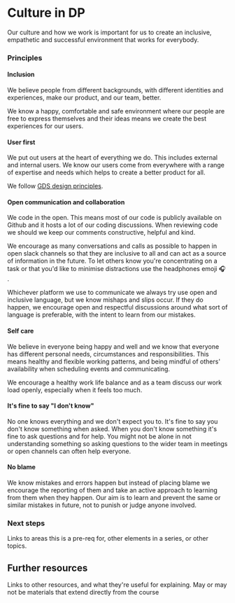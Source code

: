 Culture in DP
===========================
Our culture and how we work is important for us to create an inclusive, empathetic and successful environment that works for everybody. 


### Principles

#### Inclusion
We believe people from different backgrounds, with different identities and experiences, make our product, and our team, better. 

We know a happy, comfortable and safe environment where our people are free to express themselves and their ideas means we create the best experiences for our users. 

#### User first
We put out users at the heart of everything we do. This includes external and internal users. We know our users come from everywhere with a range of expertise and needs which helps to create a better product for all.

We follow [GDS design principles](https://www.gov.uk/guidance/government-design-principles#start-with-user-needs). 

#### Open communication and collaboration
We code in the open. This means most of our code is publicly available on Github and it hosts a lot of our coding discussions. When reviewing code we should we keep our comments constructive, helpful and kind.

We encourage as many conversations and calls as possible to happen in open slack channels so that they are inclusive to all and can act as a source of information in the future. To let others know you're concentrating on a task or that you'd like to minimise distractions use the headphones emoji 🎧 .


Whichever platform we use to communicate we always try use open and inclusive language, but we know mishaps and slips occur. If they do happen, we encourage open and respectful discussions around what sort of language is preferable, with the intent to learn from our mistakes.

#### Self care
We believe in everyone being happy and well and we know that everyone has different personal needs, circumstances and responsibilities. This means healthy and flexible working patterns, and being mindful of others' availability when scheduling events and communicating.

We encourage a healthy work life balance and as a team discuss our work load openly, especially when it feels too much.

#### It's fine to say "I don't know"
No one knows everything and we don't expect you to. It's fine to say you don't know something when asked. When you don't know something it's fine to ask questions and for help. You might not be alone in not understanding something so asking questions to the wider team in meetings or open channels can often help everyone.

#### No blame
We know mistakes and errors happen but instead of placing blame we encourage the reporting of them and take an active approach to learning from them when they happen. Our aim is to learn and prevent the same or similar mistakes in future, not to punish or judge anyone involved. 


### Next steps

Links to areas this is a pre-req for, other elements in a series, or other topics.



Further resources
----------------------------

Links to other resources, and what they're useful for explaining.
May or may not be materials that extend directly from the course